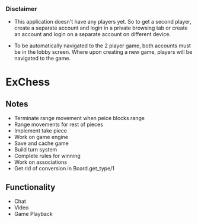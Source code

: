 ### Disclaimer

  * This application doesn't have any players yet. So to get a second
    player, create a separate account and login in a private browsing tab
    or create an account and login on a separate account on different
    device.

 * To be automatically navigated to the 2 player game, both accounts
    must be in the lobby screen. Where upon creating a new game, players
    will be navigated to the game.
   
# ExChess

## Notes

  * Terminate range movement when peice blocks range
  * Range movements for rest of pieces
  * Implement take piece
  * Work on game engine
  * Save and cache game
  * Build turn system
  * Complete rules for winning
  * Work on associations
  * Get rid of conversion in Board.get_type/1

## Functionality


  * Chat
  * Video
  * Game Playback
